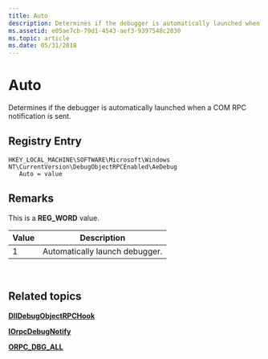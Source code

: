 ```yaml
---
title: Auto
description: Determines if the debugger is automatically launched when a COM RPC notification is sent.
ms.assetid: e05ae7cb-79d1-4543-aef3-9397548c2030
ms.topic: article
ms.date: 05/31/2018
---
```


# Auto

Determines if the debugger is automatically launched when a COM RPC notification is sent.

## Registry Entry

```
HKEY_LOCAL_MACHINE\SOFTWARE\Microsoft\Windows NT\CurrentVersion\DebugObjectRPCEnabled\AeDebug
   Auto = value
```

## Remarks

This is a **REG\_WORD** value.



| Value | Description                    |
|-------|--------------------------------|
| 1     | Automatically launch debugger. |



 

## Related topics

<dl> <dt>

[**DllDebugObjectRPCHook**](dlldebugobjectrpchook.md)
</dt> <dt>

[**IOrpcDebugNotify**](iorpcdebugnotify.md)
</dt> <dt>

[**ORPC\_DBG\_ALL**](orpc-dbg-all.md)
</dt> </dl>

 

 




